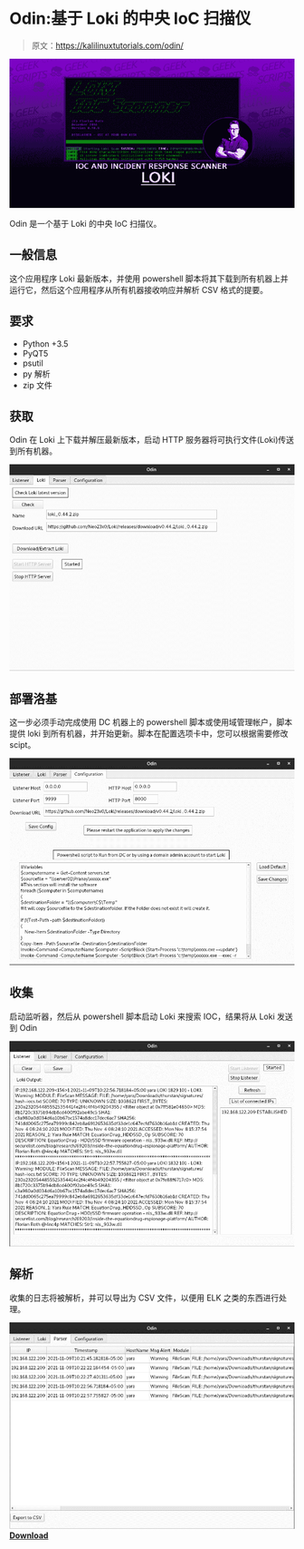 # Odin:基于 Loki 的中央 IoC 扫描仪

> 原文：<https://kalilinuxtutorials.com/odin/>

[![](img/bcb027aefcb47bca6d006319d0a73af3.png)](https://blogger.googleusercontent.com/img/b/R29vZ2xl/AVvXsEgLGGObk1hf4WYK70pKarxIJfW0qsk95x917J6hy0a_q45jSFQI7Y8KVSbWyCIxKO3PaEk-amH3nX_1tlLRT1f3HwLS410sLy8wsmVNtfuqDuHD066ATtGiwtppblvGOwn7aWb5K4ISaYZ48Chgv2CuVjH7XijbUlwIrz87tHM1WQMMGiQzvHfkeCNR/s728/Loki-Simple-IOC-and-Incident-Response-Scanner-%20(1).png)

Odin 是一个基于 Loki 的中央 IoC 扫描仪。

## 一般信息

这个应用程序 Loki 最新版本，并使用 powershell 脚本将其下载到所有机器上并运行它，然后这个应用程序从所有机器接收响应并解析 CSV 格式的提要。

## 要求

*   Python +3.5
*   PyQT5
*   psutil
*   py 解析
*   zip 文件

## 获取

Odin 在 Loki 上下载并解压最新版本，启动 HTTP 服务器将可执行文件(Loki)传送到所有机器。

![](img/dee64b111f9008389f2b81119763a2d6.png)

## 部署洛基

这一步必须手动完成使用 DC 机器上的 powershell 脚本或使用域管理帐户，脚本提供 loki 到所有机器，并开始更新。脚本在配置选项卡中，您可以根据需要修改 scipt。

![](img/4f0cfede5ba22276b460286a30cab442.png)

## 收集

启动监听器，然后从 powershell 脚本启动 Loki 来搜索 IOC，结果将从 Loki 发送到 Odin

![](img/61dd9906b4f94a75ce884b56277f9fc9.png)

## 解析

收集的日志将被解析，并可以导出为 CSV 文件，以便用 ELK 之类的东西进行处理。

![](img/ee30f9f01ceb0e42139dc018f81d4d3f.png)[**Download**](https://github.com/Hamza-Megahed/odin)